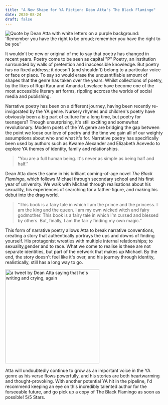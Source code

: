 ```yaml
---
title: "A New Shape for YA Fiction: Dean Atta's The Black Flamingo"
date: 2020-08-24
draft: false
--- 
```

<img src= "https://64.media.tumblr.com/f4963393a1b011808d21c5d7cd7cea8a/0ef01b2f9900d0ac-ca/s1280x1920/7b953472d21461ab84e7b873c431332807d35f12.png" alt= "Quote by Dean Atta with white letters on a purple background: 'Remember you have the right to be proud; remember you have the right to be you'">


It wouldn't be new or original of me to say that poetry has changed in recent years. Poetry come to be seen as capital "P" Poetry, an institution surrounded by walls of pretention and inaccessible knowledge. But poetry has no fixed address; it doesn't (and shouldn't) belong to a particular voice or face or place. To say so would erase the unquantifiable amount of shapes that the genre has taken over the years. Whilst collections of poetry, by the likes of Rupi Kaur and Amanda Lovelace have become one of the most accessible literary art forms, rippling accross the worlds of social media and publishing. 

Narrative poetry has been on a different journey, having been recently re-invigorated by the YA genre.  Nursery rhymes and children's poetry have obviously been a big part of culture for a long time, but poetry for teenagers? Though unsurprising, it's still exciting and somewhat revolutionary. Modern poets of the YA genre are bridging the gap between the point we loose our love of poetry and the time we gain all of our weighty assumptions about who and what it's for. Narrative poetry has specifically been used by authors such as Kwame Alexander and Elizabeth Acevedo to explore YA themes of identity, family and relationships. 

> "You are a full human being. It's never as simple as being half and half.” 

Dean Atta does the same in his brilliant coming-of-age novel *The Black Flamingo*, which follows Michael through secondary school and his first year of university. We walk with Michael through realisations about his sexuality, his experiences of searching for a father-figure, and making his debut into the drag world. 

> “This book is a fairy tale  in which I am the prince  and the princess. I am  the king and the queen.  I am my own wicked  witch and fairy godmother.  This book is a fairy tale  in which I’m cursed  and blessed by others.  But, finally, I am the fair y  finding my own magic.”

This form of narrative poetry allows Atta to break narrative conventions, creating a story that authentically portrays the ups and downs of finding yourself. His protagonist wrestles with multiple internal relationships; to sexuality,gender and to race. What we come to realise is these are not separate identities, but part of the network that makes up Michael. By the end, the story doesn't feel like it's over, and his journey through identity, realistically, still has a long way to go. 

 <img src= "https://64.media.tumblr.com/3f7b8a7adf3161b5e74a0d06f7e1b8be/3192dbfdc57df51d-29/s1280x1920/e353f04d266f9cc08f7685f88cabdb69de2727f0.jpg" alt= "a tweet by Dean Atta saying that he's writing and crying, again" width="300px" > 

Atta will undoubtedly continue to grow as an important voice in the YA genre as his verse flows powerfully, and his stories are both heartwarming and thought-provoking. With another potential YA hit in the pipeline, I'd recommend keeping an eye on this incredibly talented author for the forseeable future, and go pick up a copy of The Black Flamingo as soon as possible! 5/5 Stars.
